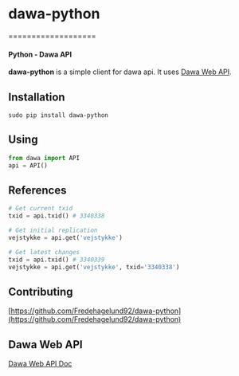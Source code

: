 # dawa-python
===================
#### Python - Dawa API

**dawa-python** is a simple client for dawa api. It uses [Dawa Web API](https://dawa.aws.dk/dok/api).

## Installation
``` 
sudo pip install dawa-python
```

## Using
```python
from dawa import API
api = API()
```

## References
```python
# Get current txid
txid = api.txid() # 3340338

# Get initial replication
vejstykke = api.get('vejstykke')

# Get latest changes 
txid = api.txid() # 3340339
vejstykke = api.get('vejstykke', txid='3340338')

```



## Contributing
[https://github.com/Fredehagelund92/dawa-python](https://github.com/Fredehagelund92/dawa-python)

## Dawa Web API
[Dawa Web API Doc](https://dawa.aws.dk/dok/api)
